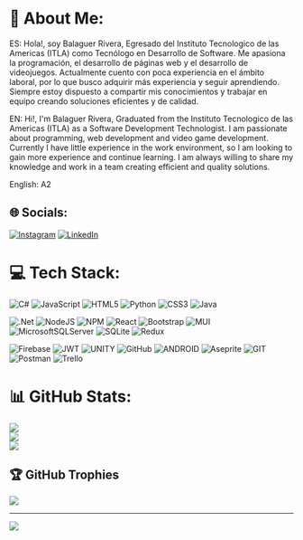 # 💫 About Me:

ES: Hola!, soy Balaguer Rivera, Egresado del Instituto Tecnologico de las Americas (ITLA) como Tecnólogo en Desarrollo de Software. Me apasiona la programación, el desarrollo de páginas web y el desarrollo de videojuegos. Actualmente cuento con poca experiencia en el ámbito laboral, por lo que busco adquirir más experiencia y seguir aprendiendo. Siempre estoy dispuesto a compartir mis conocimientos y trabajar en equipo creando soluciones eficientes y de calidad.

EN: Hi!, I'm Balaguer Rivera, Graduated from the Instituto Tecnologico de las Americas (ITLA) as a Software Development Technologist. I am passionate about programming, web development and video game development. Currently I have little experience in the work environment, so I am looking to gain more experience and continue learning. I am always willing to share my knowledge and work in a team creating efficient and quality solutions.

English: A2

## 🌐 Socials:
[![Instagram](https://img.shields.io/badge/Instagram-%23E4405F.svg?logo=Instagram&logoColor=white)](https://instagram.com/balaguerrivera_14) [![LinkedIn](https://img.shields.io/badge/LinkedIn-%230077B5.svg?logo=linkedin&logoColor=white)](https://linkedin.com/in/balaguerrivera) 

# 💻 Tech Stack:
![C#](https://img.shields.io/badge/c%23-%23239120.svg?style=flat&logo=c-sharp&logoColor=white) ![JavaScript](https://img.shields.io/badge/javascript-%23323330.svg?style=flat&logo=javascript&logoColor=%23F7DF1E) ![HTML5](https://img.shields.io/badge/html5-%23E34F26.svg?style=flat&logo=html5&logoColor=white) ![Python](https://img.shields.io/badge/python-3670A0?style=flat&logo=python&logoColor=ffdd54) ![CSS3](https://img.shields.io/badge/css3-%231572B6.svg?style=flat&logo=css3&logoColor=white) ![Java](https://img.shields.io/badge/java-%23ED8B00.svg?style=flat&logo=java&logoColor=white)

![.Net](https://img.shields.io/badge/.NET-5C2D91?style=flat&logo=.net&logoColor=white) ![NodeJS](https://img.shields.io/badge/node.js-6DA55F?style=flat&logo=node.js&logoColor=white) ![NPM](https://img.shields.io/badge/NPM-%23000000.svg?style=flat&logo=npm&logoColor=white) ![React](https://img.shields.io/badge/react-%2320232a.svg?style=flat&logo=react&logoColor=%2361DAFB) ![Bootstrap](https://img.shields.io/badge/bootstrap-%23563D7C.svg?style=flat&logo=bootstrap&logoColor=white) ![MUI](https://img.shields.io/badge/MUI-%230081CB.svg?style=flat&logo=material-ui&logoColor=white) ![MicrosoftSQLServer](https://img.shields.io/badge/Microsoft%20SQL%20Sever-CC2927?style=flat&logo=microsoft%20sql%20server&logoColor=white) ![SQLite](https://img.shields.io/badge/sqlite-%2307405e.svg?style=flat&logo=sqlite&logoColor=white) ![Redux](https://img.shields.io/badge/redux-%23593d88.svg?style=flat&logo=redux&logoColor=white)

![Firebase](https://img.shields.io/badge/firebase-%23039BE5.svg?style=flat&logo=firebase)   ![JWT](https://img.shields.io/badge/JWT-black?style=flat&logo=JSON%20web%20tokens) ![UNITY](https://img.shields.io/badge/Unity-%2320232a.svg?style=flat&logo=unity&logoColor=white) ![GitHub](https://img.shields.io/badge/GitHub-%23121011.svg?style=flat&logo=github&logoColor=white)  ![ANDROID](https://img.shields.io/badge/android-%2320232a.svg?style=flat&logo=android&logoColor=%a4c639) ![Aseprite](https://img.shields.io/badge/Aseprite-FFFFFF?style=flat&logo=Aseprite&logoColor=#7D929E) ![GIT](https://img.shields.io/badge/Git-fc6d26?style=flat&logo=git&logoColor=white) ![Postman](https://img.shields.io/badge/Postman-FF6C37?style=flat&logo=postman&logoColor=white) ![Trello](https://img.shields.io/badge/Trello-%23026AA7.svg?style=flat&logo=Trello&logoColor=white)
# 📊 GitHub Stats:
![](https://github-readme-stats.vercel.app/api?username=BalaguerRC&theme=tokyonight&hide_border=false&include_all_commits=false&count_private=false)<br/>
![](https://github-readme-streak-stats.herokuapp.com/?user=BalaguerRC&theme=tokyonight&hide_border=false)<br/>
![](https://github-readme-stats.vercel.app/api/top-langs/?username=BalaguerRC&theme=tokyonight&hide_border=false&include_all_commits=false&count_private=false&layout=compact)

## 🏆 GitHub Trophies
![](https://github-profile-trophy.vercel.app/?username=BalaguerRC&theme=tokyonight&no-frame=true&no-bg=false&margin-w=4)

---
[![](https://visitcount.itsvg.in/api?id=BalaguerRC&icon=5&color=1)](https://visitcount.itsvg.in)

<!-- Proudly created with GPRM ( https://gprm.itsvg.in ) -->
